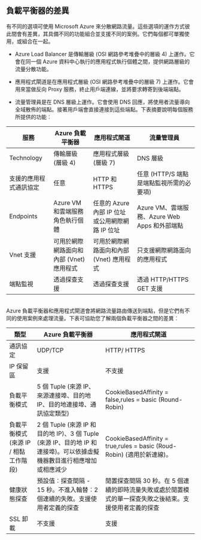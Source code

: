 ## 負載平衡器的差異

有不同的選項可使用 Microsoft Azure 來分散網路流量。這些選項的運作方式彼此間會有差異，其具備不同的功能組合並支援不同的案例。它們每個都可單獨使用，或組合在一起。

- Azure Load Balancer 是傳輸層級 (OSI 網路參考堆疊中的層級 4) 上運作。它會在同一個 Azure 資料中心執行的應用程式執行個體之間，提供網路層級的流量分散功能。

- 應用程式閘道是在應用程式層級 (OSI 網路參考堆疊中的層級 7) 上運作。它會用來當做反向 Proxy 服務，終止用戶端連線，並將要求轉寄到後端端點。

- 	流量管理員是在 DNS 層級上運作。它會使用 DNS 回應，將使用者流量導向全域散佈的端點。接著用戶端會直接連接到這些端點。下表摘要說明每個服務所提供的功能︰

| 服務 | Azure 負載平衡器 | 應用程式閘道 | 流量管理員 |
|---|---|---|---|
|Technology| 傳輸層級 (層級 4) | 應用程式層級 (層級 7) | DNS 層級 |
| 支援的應用程式通訊協定 |	任意 | HTTP 和 HTTPS | 	任意 (HTTP/S 端點是端點監視所需的必要項) |
| Endpoints | Azure VM 和雲端服務角色執行個體 | 任意的 Azure 內部 IP 位址或公用網際網路 IP 位址 | Azure VM、雲端服務、Azure Web Apps 和外部端點 |
| Vnet 支援 | 可用於網際網路面向和內部 (Vnet) 應用程式 | 可用於網際網路面向和內部 (Vnet) 應用程式 |	只支援網際網路面向的應用程式 |
端點監視 | 透過探查支援 | 透過探查支援 | 透過 HTTP/HTTPS GET 支援 | 
<BR> Azure 負載平衡器和應用程式閘道會將網路流量路由傳送到端點，但是它們有不同的使用案例來處理流量。下表可協助您了解兩個負載平衡器之間的差異︰


| 類型 | Azure 負載平衡器 | 應用程式閘道 |
|---|---|---|
| 通訊協定 | UDP/TCP | HTTP/ HTTPS |
| IP 保留區 | 支援 | 不支援 | 
| 負載平衡模式 | 5 個 Tuple (來源 IP、來源連接埠、目的地 IP、目的地連接埠、通訊協定類型) | CookieBasedAffinity = false,rules = basic (Round-Robin) | 
| 負載平衡模式 (來源 IP / 相黏工作階段) | 2 個 Tuple (來源 IP 和目的地 IP)、3 個 Tuple (來源 IP、目的地 IP 和連接埠)。可以依據虛擬機器數目進行相應增加或相應減少 | CookieBasedAffinity = true,rules = basic (Roud-Robin) (適用於新連線)。 |
| 健康狀態探查 | 預設值︰探查間隔 - 15 秒。不進入輪替︰2 個連續的失敗。支援使用者定義的探查 | 閒置探查間隔 30 秒。在 5 個連續的即時流量失敗或處於閒置模式的單一探查失敗之後結束。支援使用者定義的探查 | 
| SSL 卸載 | 不支援 | 支援 | 


  

<!---HONumber=AcomDC_0713_2016-->